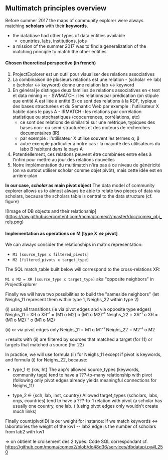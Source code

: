 ## Multimatch principles overview

Before summer 2017 the maps of community explorer were always matching **scholars** with their **keywords**.
  - the database had other types of data entities available
    - countries, labs, institutions, jobs
  - a mission of the summer 2017 was to find a generalization of the matching principle to match the other entities

#### Chosen theoretical perspective (in french)

  1. ProjectExplorer est un outil pour visualiser des relations associatives
  2. La combinaison de plusieurs relations est une relation
    - (scholar ↔ lab) x (scholar ↔ keyword) donne une relation lab ↔ keyword
  3. En général je distingue deux familles de relations associatives en « text et data mining »:
    - SWMATCH : les relations par prédication (on stipule que entité A est liée à entité B)
      ce sont des relations à la RDF, typique des bases structurées et du Semantic Web
      par exemple : l'utilisateur X habite dans le pays A
    - IRMATCH : les relations par corrélation statistique ou stochastiques (coocurrences, corrélations, etc)
       - ce sont des relations de similarité sur une métrique, typiques des bases non- ou semi-structurées et des moteurs de recherches documentaires (IR)
       - par exemple : l'utilisateur X utilise souvent les termes α, β
       - autre exemple particulier à notre cas : la majorité des utilisateurs du labo B habitent dans le pays A
  4. Potentiellement, ces relations peuvent être combinées entre elles à l'infini pour mettre au jour des relations nouvelles
  5. Notre implémentation du multimatch n'ira pas à ce niveau de généricité (on va surtout utiliser scholar comme objet pivôt), mais cette idée est en arrière-plan

**In our case, *scholar* as main pivot object**
 The data model of community explorer allows us to almost always be able to relate two pieces of data via scholars, because the scholars table is central to the data structure (cf. figure)

![Image of DB objects and their relationship]
(https://raw.githubusercontent.com/moma/comex2/master/doc/comex_obj_rels.png)


#### Implementation as operations on M  [type X <=> pivot]
We can always consider the relationships in matrix representation:
  - `M1 [source_type x filtered_pivots]`
  - `M2 [filtered_pivots x target_type]`

The SQL match_table built below will correspond to the cross-relations XR:

 `M1 o M2 = XR [source_type x target_type]`      aka "opposite neighbors"
                                                    in ProjectExplorer

Finally we will have two possibilities to build the "sameside neighbors"
(let Neighs_11 represent them within type 1, Neighs_22 within type 2)

(i) using all transitions (ie via pivot edges and via opposite type edges)
Neighs_11 = XR o XR⁻¹   = (M1 o M2)   o (M1 o M2)⁻¹
Neighs_22 = XR⁻¹ o XR   = (M1 o M2)⁻¹ o (M1 o M2)

(ii) or via pivot edges only
Neighs_11 = M1 o M1⁻¹
Neighs_22 = M2⁻¹ o M2

+results with (ii) are filtered by sources that matched a target (for 11)
                               or targets that matched a source (for 22)

In practice, we will use formula (ii) for Neighs_11 except if pivot is keywords,
                    and formula (i)  for Neighs_22,
 because:
   - type_1 ∈ {kw, ht}
     The app's allowed source_types (keywords, community tags) tend to
     have a ???-to-many relationship with pivot (following only pivot
     edges already yields meaningful connections for Neighs_11)

   - type_2 ∈ {sch, lab, inst, country}
     Allowed target_types (scholars, labs, orgs, countries) tend to have
     a ???-to-1 relation with pivot (a scholar has usually one country,
     one lab..) (using pivot edges only wouldn't create much links)

Finally count(pivotID) is our weight
 for instance: if we match keywords <=> laboratories
               the weight of the  kw1 -- lab2 edge is
               the number of scholars from lab2 with kw1

=> on obtient le croisement des 2 types.
Code SQL correspondant
cf. https://github.com/moma/comex2/blob/dc48d36/services/dbdatapi.py#L250
